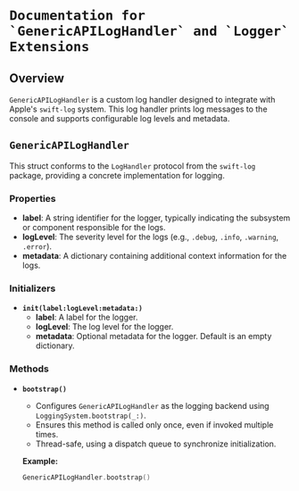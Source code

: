 
# ``Documentation for `GenericAPILogHandler` and `Logger` Extensions``

## Overview

`GenericAPILogHandler` is a custom log handler designed to integrate with Apple's `swift-log` system. This log handler prints log messages to the console and supports configurable log levels and metadata.

## `GenericAPILogHandler`

This struct conforms to the `LogHandler` protocol from the `swift-log` package, providing a concrete implementation for logging.

### Properties

- **label**: A string identifier for the logger, typically indicating the subsystem or component responsible for the logs.
- **logLevel**: The severity level for the logs (e.g., `.debug`, `.info`, `.warning`, `.error`).
- **metadata**: A dictionary containing additional context information for the logs.

### Initializers

- **`init(label:logLevel:metadata:)`**
  - **label**: A label for the logger.
  - **logLevel**: The log level for the logger.
  - **metadata**: Optional metadata for the logger. Default is an empty dictionary.

### Methods

- **`bootstrap()`**
  - Configures `GenericAPILogHandler` as the logging backend using `LoggingSystem.bootstrap(_:)`.
  - Ensures this method is called only once, even if invoked multiple times.
  - Thread-safe, using a dispatch queue to synchronize initialization.
  
  **Example:**
  ```swift
  GenericAPILogHandler.bootstrap()


